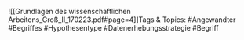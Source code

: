 
![[Grundlagen des wissenschaftlichen Arbeitens_Groß_II_170223.pdf#page=4]]Tags & Topics:
   #Angewandter
   #Begriffes
   #Hypothesentype
   #Datenerhebungsstrategie
   #Begriff